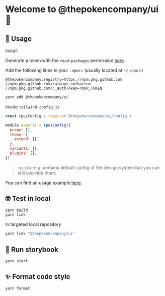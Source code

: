 # Welcome to @thepokencompany/ui 👋

## 🚀 Usage

Install

Generate a token with the `read:packages` permission [here](https://github.com/settings/tokens/new)

Add the following lines to your `.npmrc` (usually located at `~/.npmrc`)

```
@thepokencompany:registry=https://npm.pkg.github.com
//npm.pkg.github.com/:always-auth=true
//npm.pkg.github.com/:_authToken=YOUR_TOKEN
```

```sh
yarn add @thepokencompany/ui
```

Inside `tailwind.config.js`

```js
const rpuiConfig = require('@thepokencompany/ui/config')

module.exports = rpuiConfig({
  purge: [],
  theme: {
    extend: {},
  },
  variants: {},
  plugins: [],
})
```

> `rpuiConfig` contains default config of the design system but you can still override them.

You can find an usage example [here](example).

## 🤓 Test in local

```sh
yarn build
yarn link
```

In targeted local repository
```sh
yarn link "@thepokencompany/ui"
````

## 🎨 Run storybook

```sh
yarn start
```

## ✨ Format code style

```sh
yarn format
```
